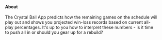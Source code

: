#### About
The Crystal Ball App predicts how the remaining games on the schedule will play out and shows you projected win-loss records based on current all-play percentages. It's up to you how to interpret these numbers - is it time to push all in or should you gear up for a rebuild?

